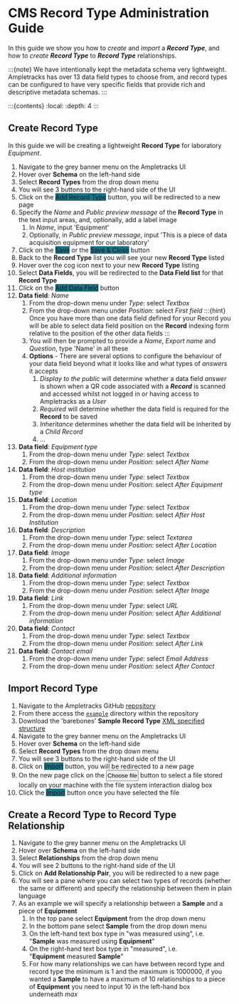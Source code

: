 # CMS Record Type Administration Guide

In this guide we show you how to *create* and *import* a ***Record Type***, and how to *create* ***Record Type*** to ***Record Type*** relationships.

:::{note}
We have intentionally kept the metadata schema very lightweight. Ampletracks has over 13 data field types to choose from, and record types can be configured to have very specific fields that provide rich and descriptive metadata schemas.
:::
<br>

:::{contents}
:local:
:depth: 4
:::

## Create Record Type

In this guide we will be creating a lightweight **Record Type** for laboratory *Equipment*.

1. Navigate to the grey banner menu on the Ampletracks UI
2. Hover over **Schema** on the left-hand side
3. Select **Record Types** from the drop down menu
4. You will see 3 buttons to the right-hand side of the UI
5. Click on the <span class="badge bg-light" style="background-color:#1a7182 !important;">Add Record Type</span> button, you will be redirected to a new page
6. Specify the *Name* and *Public preview message* of the **Record Type** in the text input areas, and, optionally, add a label image
   1. In *Name*, input 'Equipment'
   2. Optionally, in *Public preview message*, input 'This is a piece of data acquisition equipment for our laboratory'
7. Click on the <span class="badge bg-light" style="background-color:#1a7182 !important;">Save</span> or the <span class="badge bg-light" style="background-color:#1a7182 !important;">Save & Close</span> button
8. Back to the **Record Type** list you will see your new **Record Type** listed
9. Hover over the cog icon next to your new **Record Type** listing
10. Select **Data Fields**, you will be redirected to the **Data Field list** for that **Record Type**
11. Click on the <span class="badge bg-light" style="background-color:#1a7182 !important;">Add Data Field</span> button
12. **Data field**: *Name*
    1.  From the drop-down menu under *Type*: select *Textbox*
    2.  From the drop-down menu under *Position*: select *First field*
        :::{hint}
        Once you have more than one data field defined for your Record you will be able to select data field position on the **Record** indexing form relative to the position of the other data fields
        :::
    3. You will then be prompted to provide a *Name*, *Export name* and *Question*, type 'Name' in all these
    4. **Options** - There are several options to configure the behaviour of your data field beyond what it looks like and what types of *answers* it accepts
       1. *Display to the public* will determine whether a data field *answer* is shown when a QR code associated with a ***Record*** is scanned and accessed whilst not logged in or having access to Ampletracks as a *User*
       2. *Required* will determine whether the data field is required for the **Record** to be saved
       3. *Inheritance* determines whether the data field will be inherited by a *Child Record*
       4. ...
13. **Data field**: *Equipment type*
    1.  From the drop-down menu under *Type*: select *Textbox*
    2.  From the drop-down menu under *Position*: select *After Name*
14. **Data field**: *Host institution*
    1.  From the drop-down menu under *Type*: select *Textbox*
    2.  From the drop-down menu under *Position*: select *After Equipment type*
15. **Data field**: *Location*
    1.  From the drop-down menu under *Type*: select *Textbox*
    2.  From the drop-down menu under *Position*: select *After Host Institution*
16. **Data field**: *Description*
    1.  From the drop-down menu under *Type*: select *Textarea*
    2.  From the drop-down menu under *Position*: select *After Location*
17. **Data field**: *Image*
    1.  From the drop-down menu under *Type*: select *Image*
    2.  From the drop-down menu under *Position*: select *After Description*
18. **Data field**: *Additional information*
    1.  From the drop-down menu under *Type*: select *Textbox*
    2.  From the drop-down menu under *Position*: select *After Image*
19. **Data field**: *Link*
    1.  From the drop-down menu under *Type*: select *URL*
    2.  From the drop-down menu under *Position*: select *After Additional information*
20. **Data field**: *Contact*
    1.  From the drop-down menu under *Type*: select *Textbox*
    2.  From the drop-down menu under *Position*: select *After Link*
21. **Data field**: *Contact email*
    1.  From the drop-down menu under *Type*: select *Email Address*
    2.  From the drop-down menu under *Position*: select *After Contact*


## Import Record Type

1. Navigate to the Ampletracks GitHub [repository](https://github.com/Ampletracks/Ampletracks)
2. From there access the [`example`](https://github.com/Ampletracks/Ampletracks/tree/main/example) directory within the repository 
3. Download the 'barebones' **Sample** **Record Type** [XML specified structure](https://github.com/Ampletracks/Ampletracks/blob/main/example/record_types/RecordTypeStructure-Sample_20231031.xml)
4. Navigate to the grey banner menu on the Ampletracks UI
5. Hover over **Schema** on the left-hand side
6. Select **Record Types** from the drop down menu
7. You will see 3 buttons to the right-hand side of the UI
8. Click on <span class="badge bg-light" style="background-color:#1a7182 !important;">Import</span> button, you will be redirected to a new page
9.  On the new page click on the <input type="button" value="Choose file" style="padding:1px;height:25px;"> button to select a file stored locally on your machine with the file system interaction dialog box
10. Click the <span class="badge bg-light" style="background-color:#1a7182 !important;">Import</span> button once you have selected the file

## Create a Record Type to Record Type Relationship

1. Navigate to the grey banner menu on the Ampletracks UI
2. Hover over **Schema** on the left-hand side
3. Select **Relationships** from the drop down menu
4. You will see 2 buttons to the right-hand side of the UI
5. Click on **Add Relationship Pair**, you will be redirected to a new page
6. You will see a pane where you can select two types of records (whether the same or different) and specify the relationship between them in plain language
7. As an example we will specify a relationship between a **Sample** and a piece of **Equipment**
    1. In the top pane select **Equipment** from the drop down menu
    2. In the bottom pane select **Sample** from the drop down menu
    3. On the left-hand text box type in "was measured using", i.e. "**Sample** was measured using **Equipment**"
    4. On the right-hand text box type in "measured", i.e. "**Equipment** measured **Sample**"
    5. For how many relationships we can have between record type and record type the minimum is 1 and the maximum is 1000000, if you wanted a **Sample** to have a maximum of 10 relationships to a piece of **Equipment** you need to input 10 in the left-hand box underneath _max_